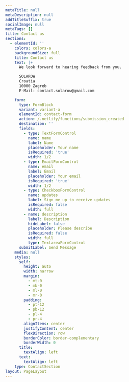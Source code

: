 ```yaml
---
metaTitle: null
metaDescription: null
addTitleSuffix: true
socialImage: null
metaTags: []
title: Contact us
sections:
  - elementId: ''
    colors: colors-a
    backgroundSize: full
    title: Contact us
    text: |+
      We look forward to hearing feedback from you.

      SOLAROW
      Croatia
      10000 Zagreb
      E-Mail: contact.solarow@gmail.com

    form:
      type: FormBlock
      variant: variant-a
      elementId: contact-form
      action: /.netlify/functions/submission_created
      destination: ''
      fields:
        - type: TextFormControl
          name: name
          label: Name
          placeholder: Your name
          isRequired: 'true'
          width: 1/2
        - type: EmailFormControl
          name: email
          label: Email
          placeholder: Your email
          isRequired: 'true'
          width: 1/2
        - type: CheckboxFormControl
          name: updates
          label: Sign me up to receive updates
          isRequired: false
          width: full
        - name: description
          label: Description
          hideLabel: false
          placeholder: Please describe
          isRequired: false
          width: full
          type: TextareaFormControl
      submitLabel: Send Message
    media: null
    styles:
      self:
        height: auto
        width: narrow
        margin:
          - mt-0
          - mb-0
          - ml-0
          - mr-0
        padding:
          - pt-12
          - pb-12
          - pl-4
          - pr-4
        alignItems: center
        justifyContent: center
        flexDirection: row
        borderColor: border-complementary
        borderWidth: 0
      title:
        textAlign: left
      text:
        textAlign: left
    type: ContactSection
layout: PageLayout
---
```

